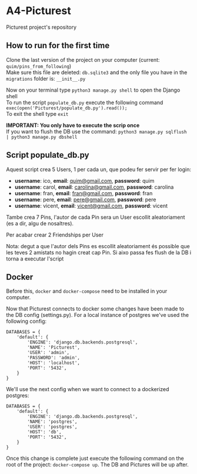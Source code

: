 # A4-Picturest
Picturest project's repository

## How to run for the first time
Clone the last version of the project on your computer (current: `quim/pins_from_following`)  
Make sure this file are deleted: `db.sqlite3` and the only file you have in the `migrations` folder is: ` __init__.py `  

Now on your terminal type `python3 manage.py shell` to open the Django shell  
To run the script `populate_db.py` execute the following command `exec(open('Picturest/populate_db.py').read());`  
To exit the shell type `exit`  

**IMPORTANT: You only have to execute the scrip once**  
If you want to flush the DB use the command: `python3 manage.py sqlflush | python3 manage.py dbshell`  

## Script populate_db.py
Aquest script crea 5 Users, 1 per cada un, que podeu fer servir per fer login:  
- **username**: ico, **email**: quim@gmail.com, **password**: quim  
- **username**: carol, **email**:  carolina@gmail.com, **password**: carolina  
- **username**: fran, **email**: fran@gmail.com, **password**: fran  
- **username**: pere, **email**: pere@gmail.com, **password**: pere  
- **username**: vicent, **email**: vicent@gmail.com, **password**: vicent  

Tambe crea 7 Pins, l'autor de cada Pin sera un User escollit aleatoriament (es a dir, algu de nosaltres). 

Per acabar crear 2 Friendships per User

Nota: degut a que l'autor dels Pins es escollit aleatoriament és possible que les teves 2 amistats no hagin creat cap Pin. Si aixo passa fes flush de la DB i torna a executar l'script

<!-- Req:
- docker
- docker-compose -->

## Docker 
Before this, `docker` and `docker-compose` need to be installed in your computer.  

Now that Picturest connects to docker some changes have been made to the DB config (settings.py). For a local instance of postgres we've used the following config:
````
DATABASES = {
    'default': {
        'ENGINE': 'django.db.backends.postgresql',
        'NAME': 'Picturest',
        'USER': 'admin',
        'PASSWORD': 'admin',
        'HOST': 'localhost',
        'PORT': '5432',
    }
}
````
We'll use the next config when we want to connect to a dockerized postgres:
```
DATABASES = {
    'default': {
        'ENGINE': 'django.db.backends.postgresql',
        'NAME': 'postgres',
        'USER': 'postgres',
        'HOST': 'db',
        'PORT': '5432',
    }
}
```

Once this change is complete just execute the following command on the root of the project: `docker-compose up`. The DB and Pictures will be up after.

